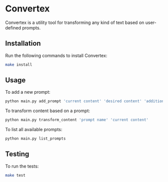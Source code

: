 # Convertex

Convertex is a utility tool for transforming any kind of text based on user-defined prompts.

## Installation

Run the following commands to install Convertex:

```bash
make install
```

## Usage

To add a new prompt:

```bash
python main.py add_prompt 'current content' 'desired content' 'additional info' 'prompt name'
```

To transform content based on a prompt:

```bash
python main.py transform_content 'prompt name' 'current content'
```

To list all available prompts:

```bash
python main.py list_prompts
```

## Testing

To run the tests:

```bash
make test
```
